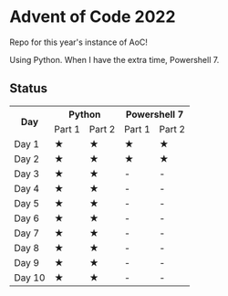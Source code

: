 # Advent of Code 2022
Repo for this year's instance of AoC!

Using Python. When I have the extra time, Powershell 7.

## Status
<table>
    <tr>
        <th rowspan=2>Day</th>
        <th colspan=2>Python</th>
        <th colspan=2>Powershell 7</th>
    </tr>
    <tr>
        <td> Part 1 </td>
        <td> Part 2 </td>
        <td> Part 1 </td>
        <td> Part 2 </td>
    </tr>
    <tr>
        <td> Day 1 </td>
        <td> ★ </td>
        <td> ★ </td>
        <td> ★ </td>
        <td> ★ </td>
    </tr>
    <tr>
        <td> Day 2 </td>
        <td> ★ </td>
        <td> ★ </td>
        <td> ★ </td>
        <td> ★ </td>
    </tr>
    <tr>
        <td> Day 3 </td>
        <td> ★ </td>
        <td> ★ </td>
        <td> - </td>
        <td> - </td>
    </tr>
    <tr>
        <td> Day 4 </td>
        <td> ★ </td>
        <td> ★ </td>
        <td> - </td>
        <td> - </td>
    </tr>
    <tr>
        <td> Day 5 </td>
        <td> ★ </td>
        <td> ★ </td>
        <td> - </td>
        <td> - </td>
    </tr>
    <tr>
        <td> Day 6 </td>
        <td> ★ </td>
        <td> ★ </td>
        <td> - </td>
        <td> - </td>
    </tr>
    <tr>
        <td> Day 7 </td>
        <td> ★ </td>
        <td> ★ </td>
        <td> - </td>
        <td> - </td>
    </tr>
    <tr>
        <td> Day 8 </td>
        <td> ★ </td>
        <td> ★ </td>
        <td> - </td>
        <td> - </td>
    </tr>
    <tr>
        <td> Day 9 </td>
        <td> ★ </td>
        <td> ★ </td>
        <td> - </td>
        <td> - </td>
    </tr>
    <tr>
        <td> Day 10 </td>
        <td> ★ </td>
        <td> ★ </td>
        <td> - </td>
        <td> - </td>
    </tr>
</table>